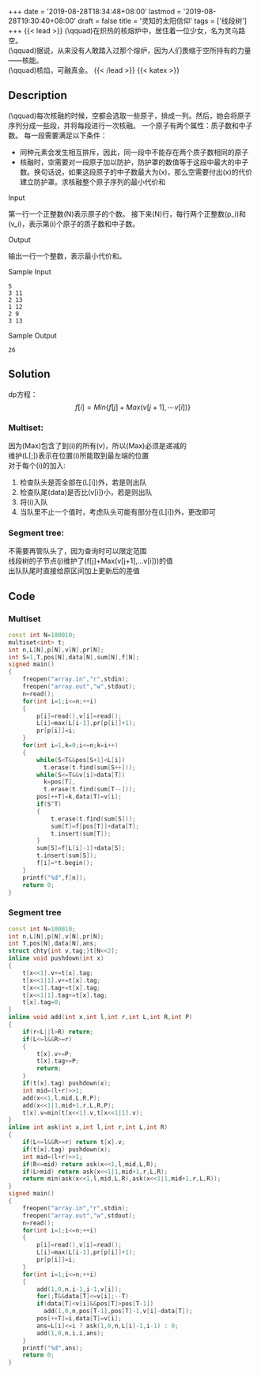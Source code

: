 +++
date = '2019-08-28T18:34:48+08:00'
lastmod = '2019-08-28T19:30:40+08:00'
draft = false
title = '灵知的太阳信仰'
tags = ['线段树']
+++
{{< lead >}}
\(\qquad\)在炽热的核熔炉中，居住着一位少女，名为灵乌路空。\
\(\qquad\)据说，从来没有人敢踏入过那个熔炉，因为人们畏缩于空所持有的力量——核能。\
\(\qquad\)核焰，可融真金。
{{< /lead >}}
{{< katex >}}
<script type="module" src="https://cdn.jsdelivr.net/npm/katex@0.16.22/dist/contrib/copy-tex.mjs" integrity="sha384-bVEnwt0PtX+1EuJoOEcm4rgTUWvb2ILTdjHfI1gUe/r5fdqrTcQaUuRdHG2DciuQ" crossorigin="anonymous"></script>
## Description

\(\qquad\)每次核融的时候，空都会选取一些原子，排成一列。然后，她会将原子序列分成一些段，并将每段进行一次核融。 一个原子有两个属性：质子数和中子数。 每一段需要满足以下条件：
* 同种元素会发生相互排斥，因此，同一段中不能存在两个质子数相同的原子
* 核融时，空需要对一段原子加以防护，防护罩的数值等于这段中最大的中子数。换句话说，如果这段原子的中子数最大为\(x\)，那么空需要付出\(x\)的代价建立防护罩。求核融整个原子序列的最小代价和

Input

第一行一个正整数\(N\)表示原子的个数。 接下来\(N\)行，每行两个正整数\(p_i\)和\(v_i\)，表示第\(i\)个原子的质子数和中子数。

Output

输出一行一个整数，表示最小代价和。

Sample Input
```text
5 
3 11 
2 13 
1 12 
2 9 
3 13
```
Sample Output
```text
26
```
## Solution

dp方程：
$$
    f[i] = Min\{f[j]+Max(v[j+1],\cdots v[i])\}
$$

### Multiset:

因为\(Max\)包含了到\(i\)的所有\(v\)，所以\(Max\)必须是递减的\
维护\(L[;]\)表示在位置\(i\)所能取到最左端的位置\
对于每个\(i\)的加入:
1. 检查队头是否全部在\(L[i]\)外，若是则出队
2. 检查队尾\(data\)是否比\(v[i]\)小，若是则出队
3. 将\(i\)入队
4. 当队里不止一个值时，考虑队头可能有部分在\(L[i]\)外，更改即可

### Segment tree:

不需要再管队头了，因为查询时可以限定范围\
线段树的子节点\(j\)维护了\(f[j]+Max(v[j+1],…v[i])\)的值\
出队队尾时直接给原区间加上更新后的差值
## Code
### Multiset
```cpp
const int N=100010;
multiset<int> t;
int n,L[N],p[N],v[N],pr[N];
int S=1,T,pos[N],data[N],sum[N],f[N];
signed main()
{
	freopen("array.in","r",stdin);
	freopen("array.out","w",stdout);
	n=read();
	for(int i=1;i<=n;++i)
	{
		p[i]=read(),v[i]=read();
		L[i]=max(L[i-1],pr[p[i]]+1);
		pr[p[i]]=i;
	}
	for(int i=1,k=0;i<=n;k=i++)
	{
		while(S<T&&pos[S+1]<L[i])
		  t.erase(t.find(sum[S++]));
		while(S<=T&&v[i]>data[T])
		  k=pos[T],
		  t.erase(t.find(sum[T--]));
		pos[++T]=k,data[T]=v[i];
		if(S^T)
		{
			t.erase(t.find(sum[S]));
			sum[T]=f[pos[T]]+data[T];
			t.insert(sum[T]);
		}
		sum[S]=f[L[i]-1]+data[S];
		t.insert(sum[S]);
		f[i]=*t.begin();
	}
	printf("%d",f[n]);
	return 0;
}
```

### Segment tree

```cpp
const int N=100010;
int n,L[N],p[N],v[N],pr[N];
int T,pos[N],data[N],ans;
struct chty{int v,tag;}t[N<<2];
inline void pushdown(int x)
{
	t[x<<1].v+=t[x].tag;
	t[x<<1|1].v+=t[x].tag;
	t[x<<1].tag+=t[x].tag;
	t[x<<1|1].tag+=t[x].tag;
	t[x].tag=0;
}
inline void add(int x,int l,int r,int L,int R,int P)
{
	if(r<L||l>R) return;
	if(L<=l&&R>=r)
	{
		t[x].v+=P;
		t[x].tag+=P;
		return;
	}
	if(t[x].tag) pushdown(x);
	int mid=(l+r)>>1;
	add(x<<1,l,mid,L,R,P);
	add(x<<1|1,mid+1,r,L,R,P);
	t[x].v=min(t[x<<1].v,t[x<<1|1].v);
}
inline int ask(int x,int l,int r,int L,int R)
{
	if(L<=l&&R>=r) return t[x].v;
	if(t[x].tag) pushdown(x);
	int mid=(l+r)>>1;
	if(R<=mid) return ask(x<<1,l,mid,L,R);
	if(L>mid) return ask(x<<1|1,mid+1,r,L,R);
	return min(ask(x<<1,l,mid,L,R),ask(x<<1|1,mid+1,r,L,R));
}
signed main()
{
	freopen("array.in","r",stdin);
	freopen("array.out","w",stdout);
	n=read();
	for(int i=1;i<=n;++i)
	{
		p[i]=read(),v[i]=read();
		L[i]=max(L[i-1],pr[p[i]]+1);
		pr[p[i]]=i;
	}
	for(int i=1;i<=n;++i)
	{
		add(1,0,n,i-1,i-1,v[i]);
		for(;T&&data[T]<=v[i];--T)
		if(data[T]<v[i]&&pos[T]>pos[T-1])
		  add(1,0,n,pos[T-1],pos[T]-1,v[i]-data[T]);
		pos[++T]=i,data[T]=v[i];
		ans=L[i]<=i ? ask(1,0,n,L[i]-1,i-1) : 0;
		add(1,0,n,i,i,ans);
	}
	printf("%d",ans);
	return 0;
}
```
